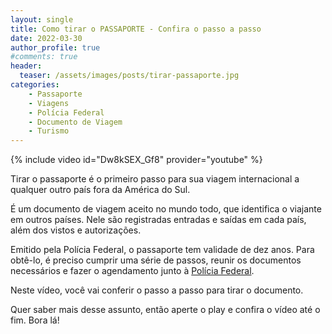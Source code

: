 ```yaml
---
layout: single
title: Como tirar o PASSAPORTE - Confira o passo a passo
date: 2022-03-30
author_profile: true
#comments: true
header:
  teaser: /assets/images/posts/tirar-passaporte.jpg
categories: 
    - Passaporte
    - Viagens
    - Polícia Federal
    - Documento de Viagem
    - Turismo
---
```


{% include video id="Dw8kSEX_Gf8" provider="youtube" %}

Tirar o passaporte é o primeiro passo para sua viagem internacional a qualquer outro país fora da América do Sul. 

É um documento de viagem aceito no mundo todo, que identifica o viajante em outros países. Nele são registradas entradas e saídas em cada país, além dos vistos e autorizações. 

Emitido pela Polícia Federal, o passaporte tem validade de dez anos. Para obtê-lo, é preciso cumprir uma série de passos, reunir os documentos necessários e fazer o agendamento junto à [Polícia Federal]( https://www.gov.br/pt-br/servicos/obter-passaporte-comum-para-brasileiro ).

Neste vídeo, você vai conferir o passo a passo para tirar o documento.  

Quer saber mais desse assunto, então aperte o play e confira o vídeo até o fim. Bora lá!